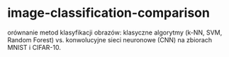 # image-classification-comparison
orównanie metod klasyfikacji obrazów: klasyczne algorytmy (k-NN, SVM, Random Forest) vs. konwolucyjne sieci neuronowe (CNN) na zbiorach MNIST i CIFAR-10.
